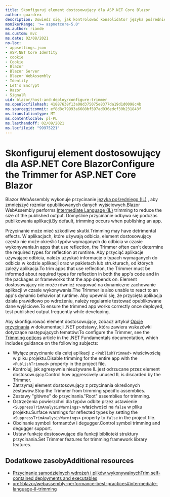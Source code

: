 ```yaml
---
title: Skonfiguruj element dostosowujący dla ASP.NET Core Blazor
author: guardrex
description: Dowiedz się, jak kontrolować konsolidator języka pośredniego (IL) podczas kompilowania Blazor aplikacji.
monikerRange: '>= aspnetcore-5.0'
ms.author: riande
ms.custom: mvc
ms.date: 02/08/2021
no-loc:
- appsettings.json
- ASP.NET Core Identity
- cookie
- Cookie
- Blazor
- Blazor Server
- Blazor WebAssembly
- Identity
- Let's Encrypt
- Razor
- SignalR
uid: blazor/host-and-deploy/configure-trimmer
ms.openlocfilehash: 41887638f13a08d375075e8377da19d1d0098c4b
ms.sourcegitcommit: ef8d8c79993a6608bf597ad036edcf30b231843f
ms.translationtype: MT
ms.contentlocale: pl-PL
ms.lasthandoff: 02/09/2021
ms.locfileid: "99975221"
---
```

# <a name="configure-the-trimmer-for-aspnet-core-blazor"></a><span data-ttu-id="e7829-103">Skonfiguruj element dostosowujący dla ASP.NET Core Blazor</span><span class="sxs-lookup"><span data-stu-id="e7829-103">Configure the Trimmer for ASP.NET Core Blazor</span></span>

<span data-ttu-id="e7829-104">Blazor WebAssembly wykonuje przycinanie [języka pośredniego (IL)](/dotnet/standard/managed-code#intermediate-language--execution) , aby zmniejszyć rozmiar opublikowanych danych wyjściowych.</span><span class="sxs-lookup"><span data-stu-id="e7829-104">Blazor WebAssembly performs [Intermediate Language (IL)](/dotnet/standard/managed-code#intermediate-language--execution) trimming to reduce the size of the published output.</span></span> <span data-ttu-id="e7829-105">Domyślnie przycinanie odbywa się podczas publikowania aplikacji.</span><span class="sxs-lookup"><span data-stu-id="e7829-105">By default, trimming occurs when publishing an app.</span></span>

<span data-ttu-id="e7829-106">Przycinanie może mieć szkodliwe skutki.</span><span class="sxs-lookup"><span data-stu-id="e7829-106">Trimming may have detrimental effects.</span></span> <span data-ttu-id="e7829-107">W aplikacjach, które używają odbicia, element dostosowujący często nie może określić typów wymaganych do odbicia w czasie wykonywania.</span><span class="sxs-lookup"><span data-stu-id="e7829-107">In apps that use reflection, the Trimmer often can't determine the required types for reflection at runtime.</span></span> <span data-ttu-id="e7829-108">Aby przyciąć aplikacje używające odbicia, należy uzyskać informacje o typach wymaganych do odbicia w kodzie aplikacji oraz w pakietach lub strukturach, od których zależy aplikacja.</span><span class="sxs-lookup"><span data-stu-id="e7829-108">To trim apps that use reflection, the Trimmer must be informed about required types for reflection in both the app's code and in the packages or frameworks that the app depends on.</span></span> <span data-ttu-id="e7829-109">Element dostosowujący nie może również reagować na dynamiczne zachowanie aplikacji w czasie wykonywania.</span><span class="sxs-lookup"><span data-stu-id="e7829-109">The Trimmer is also unable to react to an app's dynamic behavior at runtime.</span></span> <span data-ttu-id="e7829-110">Aby upewnić się, że przycięta aplikacja działa prawidłowo po wdrożeniu, należy regularnie testować opublikowane dane wyjściowe.</span><span class="sxs-lookup"><span data-stu-id="e7829-110">To ensure the trimmed app works correctly once deployed, test published output frequently while developing.</span></span>

<span data-ttu-id="e7829-111">Aby skonfigurować element dostosowujący, zobacz artykuł [Opcje przycinania](/dotnet/core/deploying/trimming-options) w dokumentacji .NET podstawy, która zawiera wskazówki dotyczące następujących tematów:</span><span class="sxs-lookup"><span data-stu-id="e7829-111">To configure the Trimmer, see the [Trimming options](/dotnet/core/deploying/trimming-options) article in the .NET Fundamentals documentation, which includes guidance on the following subjects:</span></span>

* <span data-ttu-id="e7829-112">Wyłącz przycinanie dla całej aplikacji z `<PublishTrimmed>` właściwością w pliku projektu.</span><span class="sxs-lookup"><span data-stu-id="e7829-112">Disable trimming for the entire app with the `<PublishTrimmed>` property in the project file.</span></span>
* <span data-ttu-id="e7829-113">Kontroluj, jak agresywnie nieużywane IL jest odrzucane przez element dostosowujący.</span><span class="sxs-lookup"><span data-stu-id="e7829-113">Control how aggressively unused IL is discarded by the Trimmer.</span></span>
* <span data-ttu-id="e7829-114">Zatrzymaj element dostosowujący z przycinania określonych zestawów.</span><span class="sxs-lookup"><span data-stu-id="e7829-114">Stop the Trimmer from trimming specific assemblies.</span></span>
* <span data-ttu-id="e7829-115">Zestawy "główne" do przycinania.</span><span class="sxs-lookup"><span data-stu-id="e7829-115">"Root" assemblies for trimming.</span></span>
* <span data-ttu-id="e7829-116">Ostrzeżenia powierzchni dla typów odbite przez ustawienie `<SuppressTrimAnalysisWarnings>` właściwości na `false` w pliku projektu.</span><span class="sxs-lookup"><span data-stu-id="e7829-116">Surface warnings for reflected types by setting the `<SuppressTrimAnalysisWarnings>` property to `false` in the project file.</span></span>
* <span data-ttu-id="e7829-117">Obcinanie symboli formantów i degugger.</span><span class="sxs-lookup"><span data-stu-id="e7829-117">Control symbol trimming and degugger support.</span></span>
* <span data-ttu-id="e7829-118">Ustaw funkcje dostosowujące dla funkcji biblioteki struktury przycinania.</span><span class="sxs-lookup"><span data-stu-id="e7829-118">Set Trimmer features for trimming framework library features.</span></span>

## <a name="additional-resources"></a><span data-ttu-id="e7829-119">Dodatkowe zasoby</span><span class="sxs-lookup"><span data-stu-id="e7829-119">Additional resources</span></span>

* [<span data-ttu-id="e7829-120">Przycinanie samodzielnych wdrożeń i plików wykonywalnych</span><span class="sxs-lookup"><span data-stu-id="e7829-120">Trim self-contained deployments and executables</span></span>](/dotnet/core/deploying/trim-self-contained)
* <xref:blazor/webassembly-performance-best-practices#intermediate-language-il-trimming>
